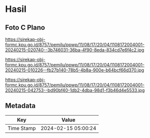 # Hasil

## Foto C Plano

https://sirekap-obj-formc.kpu.go.id/8757/pemilu/ppwp/11/08/17/20/04/1108172004001-20240215-020740--3b746031-36ba-4f90-8eda-834cd7e6f4c2.jpg

https://sirekap-obj-formc.kpu.go.id/8757/pemilu/ppwp/11/08/17/20/04/1108172004001-20240215-010226--fb27b140-78b5-4b8a-900e-b64bcf66d370.jpg

https://sirekap-obj-formc.kpu.go.id/8757/pemilu/ppwp/11/08/17/20/04/1108172004001-20240215-042753--bd90bf40-1db2-4dba-98d1-f3b46d4e5533.jpg


## Metadata

| Key        | Value               |
| ---------- | ------------------- |
| Time Stamp | 2024-02-15 05:00:24 |



